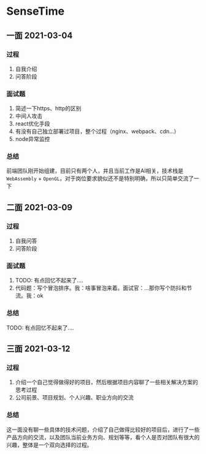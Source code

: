 # SenseTime

## 一面 2021-03-04
### 过程

1. 自我介绍
2. 问答阶段

### 面试题

1. 简述一下https、http的区别
2. 中间人攻击
3. react优化手段
4. 有没有自己独立部署过项目，整个过程（nginx、webpack、cdn...）
5. node异常监控

### 总结

前端团队刚开始组建，目前只有两个人，并且当前工作是AI相关，技术栈是`WebAssembly` + `OpenGL`，对于岗位要求貌似还不是特别明确，所以只简单交流了一下


## 二面 2021-03-09
### 过程

1. 自我问答
2. 问答阶段

### 面试题

1. TODO: 有点回忆不起来了....
2. 代码题：写个冒泡排序。我：啥事冒泡来着。面试官：...那你写个防抖和节流。我：ok

### 总结

TODO: 有点回忆不起来了....

## 三面 2021-03-12

### 过程

1. 介绍一个自己觉得做得好的项目，然后根据项目内容聊了一些相关解决方案的思考过程
2. 公司前景、项目规划、个人兴趣、职业方向的交流

### 总结

这一面没有聊一些具体的技术问题，介绍了自己做得比较好的项目后，进行了一些产品方向的交流，以及团队当前业务方向、规划等等，看个人是否对团队有很大的兴趣，整体是一个双向选择的过程。